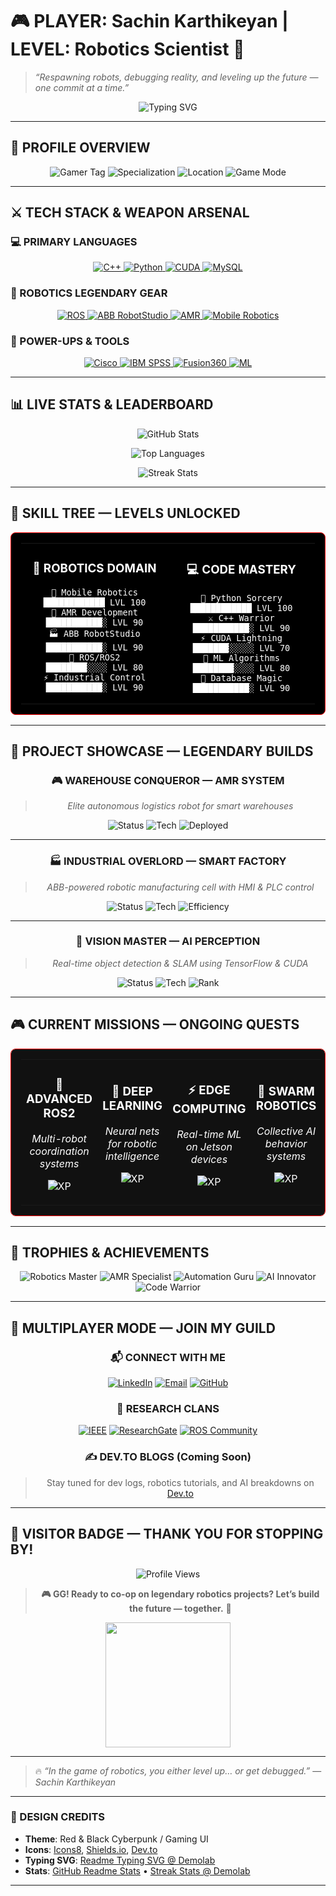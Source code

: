 # 🎮 PLAYER: Sachin Karthikeyan | LEVEL: Robotics Scientist 🤖  
> *“Respawning robots, debugging reality, and leveling up the future — one commit at a time.”*

<div align="center">
  <img src="https://readme-typing-svg.demolab.com?font=Fira+Code&weight=600&size=28&duration=3000&pause=1000&color=FF0000&center=true&vCenter=true&width=800&height=80&lines=WELCOME+TO+MY+DIGITAL+LAB;🎮+GAMER+×+ROBOTICS+SCIENTIST+🤖;LEVEL+UP+THROUGH+CODE+%26+CIRCUITS;BOSS+BATTLES%3A+AMR+%26+AUTOMATION;ACHIEVEMENT+UNLOCKED%3A+AI+INTEGRATION;CO-OP+MODE%3A+LET%27S+BUILD+THE+FUTURE!" alt="Typing SVG" />
</div>

---

## 🎯 PROFILE OVERVIEW

<div align="center">
  
![Gamer Tag](https://img.shields.io/badge/🎮_GAMER_TAG-RoboticsScientist_Pro-red?style=for-the-badge&logo=gamepad&logoColor=white)
![Specialization](https://img.shields.io/badge/🤖_SPECIALIZATION-AMR+%26+Industrial+Automation-red?style=for-the-badge&logo=robot&logoColor=white)
![Location](https://img.shields.io/badge/📍_SERVER-India-red?style=for-the-badge&logo=india&logoColor=white)
![Game Mode](https://img.shields.io/badge/🎮_GAME_MODE-Collaborative_Development-red?style=for-the-badge&logo=github&logoColor=white)

</div>

---

## ⚔️ TECH STACK & WEAPON ARSENAL

### 💻 PRIMARY LANGUAGES

<p align="center">
  <a href="https://isocpp.org/">
    <img src="https://img.shields.io/badge/C++-FF0000?style=for-the-badge&logo=cplusplus&logoColor=white" alt="C++" />
  </a>
  <a href="https://www.python.org/">
    <img src="https://img.shields.io/badge/Python-FF0000?style=for-the-badge&logo=python&logoColor=white" alt="Python" />
  </a>
  <a href="https://developer.nvidia.com/cuda-toolkit">
    <img src="https://img.shields.io/badge/CUDA-76B900?style=for-the-badge&logo=nvidia&logoColor=white" alt="CUDA" />
  </a>
  <a href="https://www.mysql.com/">
    <img src="https://img.shields.io/badge/MySQL-FF6B00?style=for-the-badge&logo=mysql&logoColor=white" alt="MySQL" />
  </a>
</p>

### 🤖 ROBOTICS LEGENDARY GEAR

<p align="center">
  <a href="https://www.ros.org/">
    <img src="https://img.shields.io/badge/ROS-FF0000?style=for-the-badge&logo=ros&logoColor=white" alt="ROS" />
  </a>
  <a href="https://new.abb.com/products/robotstudio">
    <img src="https://img.shields.io/badge/ABB_RobotStudio-FF6600?style=for-the-badge&logo=abb&logoColor=white" alt="ABB RobotStudio" />
  </a>
  <a href="https://www.autonomousmobilerobots.com/">
    <img src="https://img.shields.io/badge/AMR-4CAF50?style=for-the-badge&logo=autonomous&logoColor=white" alt="AMR" />
  </a>
  <a href="https://www.mobile-industrial-robots.com/">
    <img src="https://img.shields.io/badge/Mobile_Robotics-1E88E5?style=for-the-badge&logo=robot&logoColor=white" alt="Mobile Robotics" />
  </a>
</p>

### 🔧 POWER-UPS & TOOLS

<p align="center">
  <a href="https://www.cisco.com/">
    <img src="https://img.shields.io/badge/Cisco_Networking-1BA0D7?style=for-the-badge&logo=cisco&logoColor=white" alt="Cisco" />
  </a>
  <a href="https://www.ibm.com/products/spss-statistics">
    <img src="https://img.shields.io/badge/IBM_SPSS-052FAD?style=for-the-badge&logo=ibm&logoColor=white" alt="IBM SPSS" />
  </a>
  <a href="https://www.autodesk.com/products/fusion-360/">
    <img src="https://img.shields.io/badge/Autodesk_Fusion360-FF6B00?style=for-the-badge&logo=autodesk&logoColor=white" alt="Fusion360" />
  </a>
  <a href="https://www.tensorflow.org/">
    <img src="https://img.shields.io/badge/Machine_Learning-FF6F00?style=for-the-badge&logo=tensorflow&logoColor=white" alt="ML" />
  </a>
</p>

---

## 📊 LIVE STATS & LEADERBOARD

<div align="center">

![GitHub Stats](https://github-readme-stats.vercel.app/api?username=Sachin-Karthikeyan&show_icons=true&theme=radical&include_all_commits=true&count_private=true&hide_border=true&bg_color=000000&title_color=FF0000&text_color=FFFFFF&icon_color=FF0000)

![Top Languages](https://github-readme-stats.vercel.app/api/top-langs/?username=Sachin-Karthikeyan&layout=compact&langs_count=6&theme=radical&hide_border=true&bg_color=000000&title_color=FF0000&text_color=FFFFFF)

![Streak Stats](https://streak-stats.demolab.com?user=Sachin-Karthikeyan&theme=radical&hide_border=true&background=000000&stroke=FF0000&ring=FF0000&fire=FF6B35&currStreakNum=FFFFFF&sideNums=FFFFFF&currStreakLabel=FF0000&sideLabels=FFFFFF&dates=FFFFFF)

<!-- ✅ REMOVED: Coding Quest Journey Graph as requested -->
<!-- ✅ FIXED: Typing SVG + Streak Stats URLs -->

</div>

---

## 🎯 SKILL TREE — LEVELS UNLOCKED

<table align="center" width="100%" style="background: #000; color: #fff; border: 1px solid #FF0000; border-radius: 8px; padding: 16px;">
<tr>
<td width="50%" align="center">

### 🤖 ROBOTICS DOMAIN

```
🎯 Mobile Robotics      ████████████ LVL 100
🦾 AMR Development     ███████████░ LVL 90
🏭 ABB RobotStudio     ███████████░ LVL 90
🔄 ROS/ROS2           ████████░░░░ LVL 80
⚡ Industrial Control  ███████████░ LVL 90
```

</td>
<td width="50%" align="center">

### 💻 CODE MASTERY

```
🐍 Python Sorcery     ████████████ LVL 100
⚔️ C++ Warrior        ███████████░ LVL 90
⚡ CUDA Lightning      ███████░░░░░ LVL 70
🧠 ML Algorithms      ████████░░░░ LVL 80
💾 Database Magic     ███████████░ LVL 90
```

</td>
</tr>
</table>

---

## 🚀 PROJECT SHOWCASE — LEGENDARY BUILDS

<div align="center">
  
### 🎮 WAREHOUSE CONQUEROR — AMR SYSTEM
> *Elite autonomous logistics robot for smart warehouses*

![Status](https://img.shields.io/badge/🏆_STATUS-LEGENDARY_BUILD-gold?style=for-the-badge&logo=robot&logoColor=black)
![Tech](https://img.shields.io/badge/⚔️_GEAR-ROS2·C++·LiDAR·AI_Vision-red?style=flat-square)
![Deployed](https://img.shields.io/badge/🎯_ACHIEVEMENT-Production_Deployed!-brightgreen?style=for-the-badge)

---

### 🏭 INDUSTRIAL OVERLORD — SMART FACTORY
> *ABB-powered robotic manufacturing cell with HMI & PLC control*

![Status](https://img.shields.io/badge/🚀_STATUS-BOSS_DEFEATED-success?style=for-the-badge&logo=industry&logoColor=white)
![Tech](https://img.shields.io/badge/⚔️_GEAR-ABB·PLC·MySQL·HMI-red?style=flat-square)
![Efficiency](https://img.shields.io/badge/🎯_REWARD-+500%25_Efficiency-brightgreen?style=for-the-badge)

---

### 🧠 VISION MASTER — AI PERCEPTION
> *Real-time object detection & SLAM using TensorFlow & CUDA*

![Status](https://img.shields.io/badge/⚡_STATUS-GRINDING_XP-blue?style=for-the-badge&logo=tensorflow&logoColor=white)
![Tech](https://img.shields.io/badge/⚔️_GEAR-Python·OpenCV·CUDA·TF-red?style=flat-square)
![Rank](https://img.shields.io/badge/🎯_ACHIEVEMENT-Computer_Vision_Legend-purple?style=for-the-badge)

</div>

---

## 🎮 CURRENT MISSIONS — ONGOING QUESTS

<table align="center" width="100%" style="background: #111; color: #fff; border: 1px solid #FF0000; border-radius: 8px; padding: 16px;">
<tr>
<td width="25%" align="center">

### 🚀 ADVANCED ROS2  
*Multi-robot coordination systems*

![XP](https://img.shields.io/badge/📈_XP_BOOST-+2000-points-red?style=for-the-badge)

</td>
<td width="25%" align="center">

### 🤖 DEEP LEARNING  
*Neural nets for robotic intelligence*

![XP](https://img.shields.io/badge/📈_XP_BOOST-+2500-points-red?style=for-the-badge)

</td>
<td width="25%" align="center">

### ⚡ EDGE COMPUTING  
*Real-time ML on Jetson devices*

![XP](https://img.shields.io/badge/📈_XP_BOOST-+1800-points-red?style=for-the-badge)

</td>
<td width="25%" align="center">

### 🔬 SWARM ROBOTICS  
*Collective AI behavior systems*

![XP](https://img.shields.io/badge/📈_XP_BOOST-+3000-points-red?style=for-the-badge)

</td>
</tr>
</table>

---

## 🏅 TROPHIES & ACHIEVEMENTS

<div align="center">

![Robotics Master](https://img.shields.io/badge/🏆_ROBOTICS_MASTER-LEGENDARY-gold?style=for-the-badge&logo=robot&logoColor=black)
![AMR Specialist](https://img.shields.io/badge/🎯_AMR_SPECIALIST-ELITE-blue?style=for-the-badge&logo=autonomous&logoColor=white)
![Automation Guru](https://img.shields.io/badge/🏭_AUTOMATION_GURU-MYTHIC-green?style=for-the-badge&logo=industry&logoColor=white)
![AI Innovator](https://img.shields.io/badge/🧠_AI_INNOVATOR-LEGENDARY-purple?style=for-the-badge&logo=brain&logoColor=white)
![Code Warrior](https://img.shields.io/badge/🎮_CODE_WARRIOR-MAX_LEVEL-red?style=for-the-badge&logo=gamepad&logoColor=white)

</div>

---

## 🤝 MULTIPLAYER MODE — JOIN MY GUILD

<div align="center">

### 📬 CONNECT WITH ME

[![LinkedIn](https://img.shields.io/badge/🎮_LinkedIn_Guild-0077B5?style=for-the-badge&logo=linkedin&logoColor=white)](https://www.linkedin.com/in/sachin-karthikeyan-98b698286)
[![Email](https://img.shields.io/badge/📧_Direct_Message-D14836?style=for-the-badge&logo=gmail&logoColor=white)](mailto:sachinkarthikeyan@gmail.com)
[![GitHub](https://img.shields.io/badge/⚔️_Code_Repository-100000?style=for-the-badge&logo=github&logoColor=white)](https://github.com/Sachin-Karthikeyan)

### 🧪 RESEARCH CLANS

[![IEEE](https://img.shields.io/badge/🤖_IEEE_Robotics_Clan-00629B?style=for-the-badge&logo=ieee&logoColor=white)](https://ieee.org)
[![ResearchGate](https://img.shields.io/badge/🔬_Research_Alliance-00CCBB?style=for-the-badge&logo=ResearchGate&logoColor=white)](https://researchgate.net)
[![ROS Community](https://img.shields.io/badge/🔄_ROS_Gaming_Guild-22314E?style=for-the-badge&logo=ros&logoColor=white)](https://discourse.ros.org)

### ✍️ DEV.TO BLOGS (Coming Soon)

> Stay tuned for dev logs, robotics tutorials, and AI breakdowns on [Dev.to](https://dev.to/)

</div>

---

## 🎁 VISITOR BADGE — THANK YOU FOR STOPPING BY!

<div align="center">

<img src="https://komarev.com/ghpvc/?username=Sachin-Karthikeyan&label=PLAYERS+VISITED&color=FF0000&style=for-the-badge" alt="Profile Views" />

> **🎮 GG! Ready to co-op on legendary robotics projects? Let’s build the future — together.** 🤖

<img src="https://media.giphy.com/media/v1.Y2lkPTc5MGI3NjExY3R0eDZ5dWZ2dWJ5a2x0ZjR2cWZwM2R2dDl3bWd0a3B5d3Z1eWJ0b2NlM3l4d2Z5d3d5bCZlcD12MV9pbnRlcm5hbF9naWZfYnlfaWQmY3Q9Zw/3o7TKsQ8UQ2l8hwgYE/giphy.gif" width="200" />

</div>

---

> 🔥 *“In the game of robotics, you either level up… or get debugged.”* — *Sachin Karthikeyan*

---

### 🎨 DESIGN CREDITS
- **Theme**: Red & Black Cyberpunk / Gaming UI
- **Icons**: [Icons8](https://icons8.com), [Shields.io](https://shields.io), [Dev.to](https://dev.to)
- **Typing SVG**: [Readme Typing SVG @ Demolab](https://readme-typing-svg.demolab.com)
- **Stats**: [GitHub Readme Stats](https://github.com/anuraghazra/github-readme-stats) • [Streak Stats @ Demolab](https://streak-stats.demolab.com)

---
